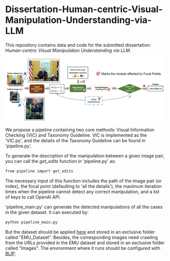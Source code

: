 # Dissertation-Human-centric-Visual-Manipulation-Understanding-via-LLM

This repository contains data and code for the submitted dissertation: _Human-centric Visual Manipulation Understanding via LLM_.

![image](https://github.com/GZ-Li/Dissertation-Human-centric-Visual-Manipulation-Understanding-via-LLM/blob/main/pipeline.png)

We propose a pipeline containing two core methods: Visual Information Checking (VIC) and Taxonomy Guideline. VIC is implemented as the 'VIC.py', and the details of the Taxonomy Guideline can be found in 'pipeline.py'. 

To generate the description of the manipulation between a given image pair, you can call the *get_edits* function in 'pipeline.py' as:

```bash
from pipeline import get_edits
```
The necessary input of this function includes the path of the image pair (or index), the focal point (defaulting to 'all the details'), the maximum iteration times when the pipeline cannot detect any correct manipulation, and a list of keys to call OpenAI API.

'pipeline_main.py' can generate the detected manipulations of all the cases in the given dataset. It can executed by:

```bash
python pipeline_main.py
```
But the dataset should be applied [here](https://jeffda.com/edited-media-understanding) and stored in an exclusive folder called "EMU_Dataset". Besides, the corresponding images need crawling from the URLs provided in the EMU dataset and stored in an exclusive folder called "Images". The environment where it runs should be configured with [BLIP](https://github.com/salesforce/LAVIS).
